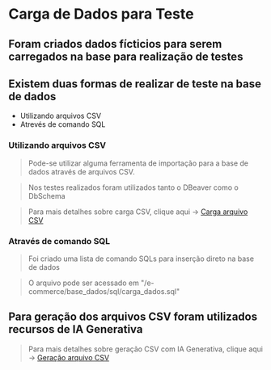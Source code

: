 # Carga de Dados para Teste

## Foram criados dados fícticios para serem carregados na base para realização de testes

## Existem duas formas de realizar de teste na base de dados

* Utilizando arquivos CSV
* Atrevés de comando SQL


### Utilizando arquivos CSV

> Pode-se utilizar alguma ferramenta de importação para a base de dados através de arquivos CSV.

> Nos testes realizados foram utilizados tanto o DBeaver como o DbSchema

> Para mais detalhes sobre carga CSV, clique aqui -> [Carga arquivo CSV](./base_dados/carga_arquivos_csv.md)


### Através de comando SQL

> Foi criado uma lista de comando SQLs para inserção direto na base de dados

> O arquivo pode ser acessado em "/e-commerce/base_dados/sql/carga_dados.sql"


## Para geração dos arquivos CSV foram utilizados recursos de IA Generativa

> Para mais detalhes sobre geração CSV com IA Generativa, clique aqui -> [Geração arquivo CSV](./base_dados/chat_Claude_IA.md)
